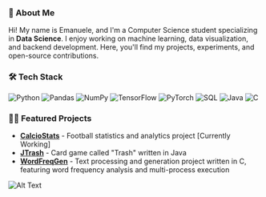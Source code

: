 ### 👋 About Me
Hi! My name is Emanuele, and I'm a Computer Science student specializing in **Data Science**. I enjoy working on machine learning, data visualization, and backend development. Here, you'll find my projects, experiments, and open-source contributions.

### 🛠️ Tech Stack
![Python](https://img.shields.io/badge/Python-3776AB?style=for-the-badge&logo=python&logoColor=white) 
![Pandas](https://img.shields.io/badge/Pandas-150458?style=for-the-badge&logo=pandas&logoColor=white)
![NumPy](https://img.shields.io/badge/Numpy-013243?style=for-the-badge&logo=numpy&logoColor=white)
![TensorFlow](https://img.shields.io/badge/TensorFlow-FF6F00?style=for-the-badge&logo=tensorflow&logoColor=white)
![PyTorch](https://img.shields.io/badge/PyTorch-EE4C2C?style=for-the-badge&logo=pytorch&logoColor=white)
![SQL](https://img.shields.io/badge/SQL-003B57?style=for-the-badge&logo=postgresql&logoColor=white)
![Java](https://img.shields.io/badge/Java-ED8B00?style=for-the-badge&logo=java&logoColor=white)
![C](https://img.shields.io/badge/C-00599C?style=for-the-badge&logo=c&logoColor=white)

### 👨‍💻 Featured Projects
- **[CalcioStats](https://github.com/manustorci/CalcioStats)** - Football statistics and analytics project [Currently Working]
- **[JTrash](https://github.com/manustorci/JTrash)** - Card game called "Trash" written in Java
- **[WordFreqGen](https://github.com/manustorci/WordFreqGen)** - Text processing and generation project written in C, featuring word frequency analysis and multi-process execution

![Alt Text](https://media1.giphy.com/media/v1.Y2lkPTc5MGI3NjExeW0wOXBlcnJiM3ppM25zNjc4dGYyaGx5eXNwY2xobDN5NnJnZXA1ayZlcD12MV9pbnRlcm5hbF9naWZfYnlfaWQmY3Q9Zw/H4qgIMGqc0PwGJLdBd/giphy.gif)
